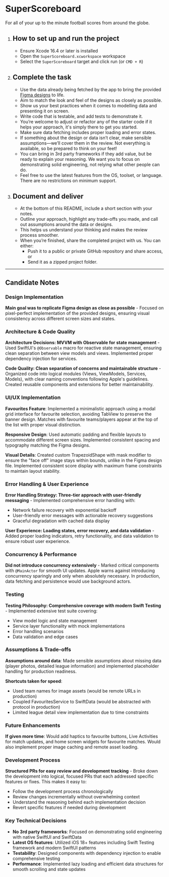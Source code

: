 # SuperScoreboard

For all of your up to the minute football scores from around the globe.

1. ## How to set up and run the project

   - Ensure Xcode 16.4 or later is installed
   - Open the `SuperScoreboard.xcworkspace` workspace
   - Select the `SuperScoreboard` target and click run (or `CMD + R`)

2. ## Complete the task

   - Use the data already being fetched by the app to bring the provided [Figma designs](https://www.figma.com/design/hY3cElxFKc1mkl9oZ8GAi4/Test-Design?node-id=1-61823&t=IbXirDv081k0WauS-1) to life.
   - Aim to match the look and feel of the designs as closely as possible.
   - Show us your best practices when it comes to modelling data and presenting it on screen.
   - Write code that is testable, and add tests to demonstrate it.
   - You’re welcome to adjust or refactor any of the starter code if it helps your approach, it's simply there to get you started.
   - Make sure data fetching includes proper loading and error states.
   - If something about the design or data isn’t clear, make sensible assumptions—we’ll cover them in the review. Not everything is available, so be prepared to think on your feet!
   - You can bring in 3rd party frameworks if they add value, but be ready to explain your reasoning. We want you to focus on demonstrating solid engineering, not relying what other people can do.
   - Feel free to use the latest features from the OS, toolset, or language. There are no restrictions on minimum support.

3. ## Document and deliver

   - At the bottom of this README, include a short section with your notes.
   - Outline your approach, highlight any trade-offs you made, and call out assumptions around the data or designs.
   - This helps us understand your thinking and makes the review process smoother.
   - When you’re finished, share the completed project with us. You can either:
      - Push it to a public or private GitHub repository and share access, or
      - Send it as a zipped project folder.

---

## Candidate Notes

### Design Implementation
**Main goal was to replicate Figma design as close as possible** - Focused on pixel-perfect implementation of the provided designs, ensuring visual consistency across different screen sizes and states.

### Architecture & Code Quality
**Architecture Decisions: MVVM with Observable for state management** - Used SwiftUI's `@Observable` macro for reactive state management, ensuring clean separation between view models and views. Implemented proper dependency injection for services.

**Code Quality: Clean separation of concerns and maintainable structure** - Organized code into logical modules (Views, ViewModels, Services, Models), with clear naming conventions following Apple's guidelines. Created reusable components and extensions for better maintainability.

### UI/UX Implementation
**Favourites Feature**: Implemented a minimalistic approach using a modal grid interface for favourite selection, avoiding TabView to preserve the banner design. Matches with favourite teams/players appear at the top of the list with proper visual distinction.

**Responsive Design**: Used automatic padding and flexible layouts to accommodate different screen sizes. Implemented consistent spacing and typography matching the Figma designs.

**Visual Details**: Created custom TrapezoidShape with mask modifier to ensure the "face off" image stays within bounds, unlike in the Figma design file. Implemented consistent score display with maximum frame constraints to maintain layout stability.

### Error Handling & User Experience
**Error Handling Strategy: Three-tier approach with user-friendly messaging** - Implemented comprehensive error handling with:
- Network failure recovery with exponential backoff
- User-friendly error messages with actionable recovery suggestions
- Graceful degradation with cached data display

**User Experience: Loading states, error recovery, and data validation** - Added proper loading indicators, retry functionality, and data validation to ensure robust user experience.

### Concurrency & Performance
**Did not introduce concurrency extensively** - Marked critical components with `@MainActor` for smooth UI updates. Apple warns against introducing concurrency sparingly and only when absolutely necessary. In production, data fetching and persistence would use background actors.

### Testing
**Testing Philosophy: Comprehensive coverage with modern Swift Testing** - Implemented extensive test suite covering:
- View model logic and state management
- Service layer functionality with mock implementations
- Error handling scenarios
- Data validation and edge cases

### Assumptions & Trade-offs
**Assumptions around data**: Made sensible assumptions about missing data (player photos, detailed league information) and implemented placeholder handling for production readiness.

**Shortcuts taken for speed**:
- Used team names for image assets (would be remote URLs in production)
- Coupled FavouritesService to SwiftData (would be abstracted with protocol in production)
- Limited league detail view implementation due to time constraints

### Future Enhancements
**If given more time**: Would add haptics to favourite buttons, Live Activities for match updates, and home screen widgets for favourite matches. Would also implement proper image caching and remote asset loading.

### Development Process
**Structured PRs for easy review and development tracking** - Broke down the development into logical, focused PRs that each addressed specific features or fixes. This makes it easy to:
- Follow the development process chronologically
- Review changes incrementally without overwhelming context
- Understand the reasoning behind each implementation decision
- Revert specific features if needed during development

### Key Technical Decisions
- **No 3rd party frameworks**: Focused on demonstrating solid engineering with native SwiftUI and SwiftData
- **Latest OS features**: Utilized iOS 18+ features including Swift Testing framework and modern SwiftUI patterns
- **Testability**: Designed components with dependency injection to enable comprehensive testing
- **Performance**: Implemented lazy loading and efficient data structures for smooth scrolling and state updates
